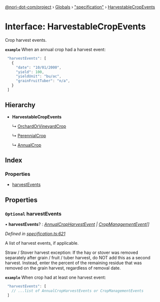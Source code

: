 [@nori-dot-com/project](../README.md) › [Globals](../globals.md) › ["specification"](../modules/_specification_.md) › [HarvestableCropEvents](_specification_.harvestablecropevents.md)

# Interface: HarvestableCropEvents

Crop harvest events.

**`example`** <caption>When an annual crop had a harvest event:</caption>

```js
 "harvestEvents": [
   {
     "date": "10/01/2000",
     "yield": 100,
     "yieldUnit": "bu/ac",
     "grainFruitTuber": "n/a",
   }
 ]
```

## Hierarchy

* **HarvestableCropEvents**

  ↳ [OrchardOrVineyardCrop](_specification_.orchardorvineyardcrop.md)

  ↳ [PerennialCrop](_specification_.perennialcrop.md)

  ↳ [AnnualCrop](_specification_.annualcrop.md)

## Index

### Properties

* [harvestEvents](_specification_.harvestablecropevents.md#optional-harvestevents)

## Properties

### `Optional` harvestEvents

• **harvestEvents**? : *[AnnualCropHarvestEvent](_specification_.annualcropharvestevent.md) | [CropManagementEvent](_specification_.cropmanagementevent.md)[]*

*Defined in [specification.ts:621](https://github.com/nori-dot-eco/nori-dot-com/blob/227c0d6/packages/project/src/specification.ts#L621)*

A list of harvest events, if applicable.

Straw / Stover harvest exception: If the hay or stover was removed
separately after grain / fruit / tuber harvest, do NOT add this as
a second harvest. Instead, enter the percent of the remaining residue
that was removed on the grain harvest, regardless of removal date.

**`example`** <caption>When crop had at least one harvest event:</caption>

```js
 "harvestEvents": [
   // ...list of AnnualCropHarvestEvents or CropManagementEvents
 ]
```

